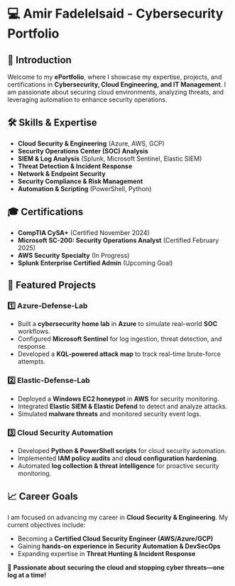 # 💻 Amir Fadelelsaid - Cybersecurity Portfolio

## 📌 Introduction
Welcome to my **ePortfolio**, where I showcase my expertise, projects, and certifications in **Cybersecurity, Cloud Engineering, and IT Management**. I am passionate about securing cloud environments, analyzing threats, and leveraging automation to enhance security operations.

## 🛠 Skills & Expertise
- **Cloud Security & Engineering** (Azure, AWS, GCP)
- **Security Operations Center (SOC) Analysis**
- **SIEM & Log Analysis** (Splunk, Microsoft Sentinel, Elastic SIEM)
- **Threat Detection & Incident Response**
- **Network & Endpoint Security**
- **Security Compliance & Risk Management**
- **Automation & Scripting** (PowerShell, Python)

## 🎓 Certifications
- **CompTIA CySA+** (Certified November 2024)
- **Microsoft SC-200: Security Operations Analyst** (Certified February 2025)
- **AWS Security Specialty** (In Progress)
- **Splunk Enterprise Certified Admin** (Upcoming Goal)

## 🚀 Featured Projects
### **1️⃣ Azure-Defense-Lab**
- Built a **cybersecurity home lab** in **Azure** to simulate real-world **SOC** workflows.
- Configured **Microsoft Sentinel** for log ingestion, threat detection, and response.
- Developed a **KQL-powered attack map** to track real-time brute-force attempts.

### **2️⃣ Elastic-Defense-Lab**
- Deployed a **Windows EC2 honeypot** in **AWS** for security monitoring.
- Integrated **Elastic SIEM & Elastic Defend** to detect and analyze attacks.
- Simulated **malware threats** and monitored security event logs.

### **3️⃣ Cloud Security Automation**
- Developed **Python & PowerShell scripts** for cloud security automation.
- Implemented **IAM policy audits** and **cloud configuration hardening**.
- Automated **log collection & threat intelligence** for proactive security monitoring.

## 📈 Career Goals
I am focused on advancing my career in **Cloud Security & Engineering**. My current objectives include:
- Becoming a **Certified Cloud Security Engineer (AWS/Azure/GCP)**
- Gaining **hands-on experience in Security Automation & DevSecOps**
- Expanding expertise in **Threat Hunting & Incident Response**

🚀 **Passionate about securing the cloud and stopping cyber threats—one log at a time!**
